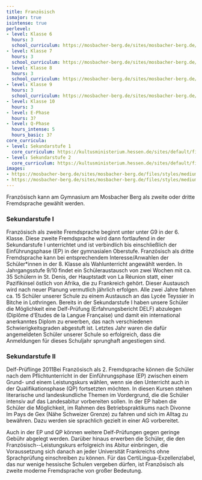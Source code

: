 ```yaml
---
title: Französisch
ismajor: true
isintense: true
perlevel:
- level: Klasse 6
  hours: 3
  school_curriculum: https://mosbacher-berg.de/sites/mosbacher-berg.de/files/binaries/FC%20Franz%C3%B6sisch_6_neu.pdf
- level: Klasse 7
  hours: 3
  school_curriculum: https://mosbacher-berg.de/sites/mosbacher-berg.de/files/binaries/FC%207%20Franz%C3%B6sisch.pdf
- level: Klasse 8
  hours: 3
  school_curriculum: https://mosbacher-berg.de/sites/mosbacher-berg.de/files/binaries/FC%20Franz%C3%B6sisch%208.pdf
- level: Klasse 9
  hours: 3
  school_curriculum: https://mosbacher-berg.de/sites/mosbacher-berg.de/files/binaries/FC%20Franz%C3%B6sisch%209_0.pdf
- level: Klasse 10
  hours: 3
- level: E-Phase
  hours: 3?
- level: Q-Phase
  hours_intense: 5
  hours_basic: 3?
core_curricula:
- level: Sekundarstufe 1
  core_curriculum: https://kultusministerium.hessen.de/sites/default/files/media/hkm/kerncurriculum_moderne_fremdsprachen_gymnasialer_bildungsgang_sekundarstufe_i.pdf
- level: Sekundarstufe 2
  core_curriculum: https://kultusministerium.hessen.de/sites/default/files/media/07.18.18_kcgo_fra.pdf
images:
- https://mosbacher-berg.de/sites/mosbacher-berg.de/files/styles/medium/public/IMG_4522.JPG
- https://mosbacher-berg.de/sites/mosbacher-berg.de/files/styles/medium/public/Delf-Pr%C3%BCfung%202011.jpg
---
```


Französisch kann am Gymnasium am Mosbacher Berg als zweite oder dritte Fremdsprache gewählt werden.

### Sekundarstufe I

Französisch als zweite Fremdsprache beginnt unter unter G9 in der 6. Klasse. Diese zweite Fremdsprache wird dann fortlaufend in der Sekundarstufe I unterrichtet und ist verbindlich bis einschließlich der Einführungsphase (EP) in der gymnasialen Oberstufe. Französisch als dritte Fremdsprache kann bei entsprechendem Interesse/Anwahlen der Schüler*innen in der 8. Klasse als Wahlunterricht angewählt werden.
In Jahrgangsstufe 9/10 findet ein Schüleraustausch von zwei Wochen mit ca. 35 Schülern in St. Denis, der Hauptstadt von La Réunion statt, einer Pazifikinsel östlich von Afrika, die zu Frankreich gehört. Dieser Austausch wird nach neuer Planung vermutlich jährlich erfolgen. Alle zwei Jahre fahren ca. 15 Schüler unserer Schule zu einem Austausch an das Lycée Teyssier in Bitche in Lothringen.
Bereits in der Sekundarstufe I haben unsere Schüler die Möglichkeit eine Delf-Prüfung (Erfahrungsbericht DELF) abzulegen (Diplôme d'Etudes de la Langue Française) und damit ein international anerkanntes Diplom zu erwerben, das nach verschiedenen Schwierigkeitsgraden abgestuft ist. Letztes Jahr waren die dafür angemeldeten Schüler unserer Schule so erfolgreich, dass die Anmeldungen für dieses Schuljahr sprunghaft angestiegen sind.

### Sekundarstufe II

Delf-Prüflinge 2011Bei Französisch als 2. Fremdsprache können die Schüler nach dem Pflichtunterricht in der Einführungsphase (EP) zwischen einem Grund- und einem Leistungskurs wählen, wenn sie den Unterricht auch in der Qualifikationsphase (QP) fortsetzten möchten. In diesen Kursen stehen literarische und landeskundliche Themen im Vordergrund, die die Schüler intensiv auf das Landesabitur vorbereiten sollen.
In der EP haben die Schüler die Möglichkeit, im Rahmen des Betriebspraktikums nach Divonne Im Pays de Gex (Nähe Schweizer Grenze) zu fahren und sich im Alltag zu bewähren. Dazu werden sie sprachlich gezielt in einer AG vorbereitet.

Auch in der EP und QP können weitere Delf-Prüfungen gegen geringe Gebühr abgelegt werden. Darüber hinaus erwerben die Schüler, die den Französisch--Leistungskurs erfolgreich ins Abitur einbringen, die Voraussetzung sich danach an jeder Universität Frankreichs ohne Sprachprüfung einschreiben zu können.
Für das CertiLingua-Exzellenzlabel, das nur wenige hessische Schulen vergeben dürfen, ist Französisch als zweite moderne Fremdsprache von großer Bedeutung.
